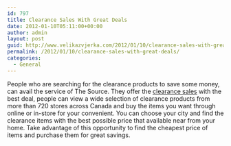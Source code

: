 ```yaml
---
id: 797
title: Clearance Sales With Great Deals
date: 2012-01-10T05:11:00+00:00
author: admin
layout: post
guid: http://www.velikazvjerka.com/2012/01/10/clearance-sales-with-great-deals/
permalink: /2012/01/10/clearance-sales-with-great-deals/
categories:
  - General
---
```

People who are searching for the clearance products to save some money, can avail the service of The Source. They offer the [clearance sales](http://www.thesource.ca/estore/outlet.aspx?language=en-CA) with the best deal, people can view a wide selection of clearance products from more than 720 stores across Canada and buy the items you want through online or in-store for your convenient. You can choose your city and find the clearance items with the best possible price that available near from your home. Take advantage of this opportunity to find the cheapest price of items and purchase them for great savings.